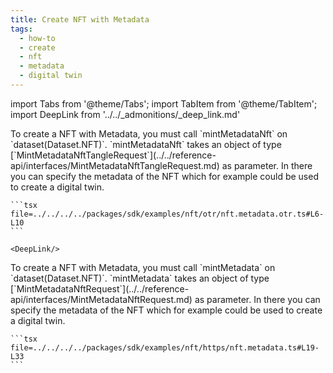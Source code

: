 ```yaml
---
title: Create NFT with Metadata
tags:
  - how-to
  - create
  - nft
  - metadata
  - digital twin
---
```

import Tabs from '@theme/Tabs';
import TabItem from '@theme/TabItem';
import DeepLink from '../../_admonitions/_deep_link.md'

<Tabs>
  <TabItem value="otr" label="OTR">
    To create a NFT with Metadata, you must call `mintMetadataNft` on `dataset(Dataset.NFT)`. `mintMetadataNft` takes an object of type [`MintMetadataNftTangleRequest`](../../reference-api/interfaces/MintMetadataNftTangleRequest.md) as parameter. In there you can specify the metadata of the NFT which for example could be used to create a digital twin.

    ```tsx file=../../../../packages/sdk/examples/nft/otr/nft.metadata.otr.ts#L6-L10
    ```

    <DeepLink/>
  </TabItem>  
  <TabItem value="https" label="HTTPS">
    To create a NFT with Metadata, you must call `mintMetadata` on `dataset(Dataset.NFT)`. `mintMetadata` takes an object of type [`MintMetadataNftRequest`](../../reference-api/interfaces/MintMetadataNftRequest.md) as parameter. In there you can specify the metadata of the NFT which for example could be used to create a digital twin.

    ```tsx file=../../../../packages/sdk/examples/nft/https/nft.metadata.ts#L19-L33
    ```
  </TabItem>
</Tabs>
